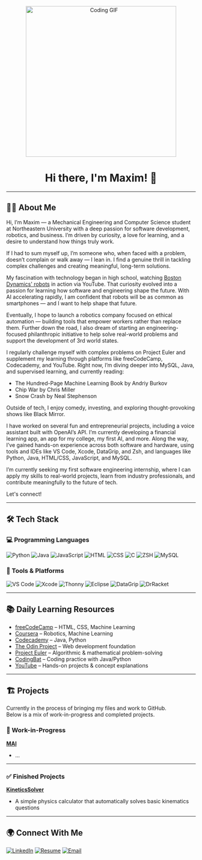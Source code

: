 <p align="center">
  <img src="https://thumbs.gfycat.com/CheerySeparateGoldeneye-size_restricted.gif" alt="Coding GIF" width="400"/>
</p>

<h1 align="center">Hi there, I'm Maxim! 👋</h1>

---

## 🧑‍💻 About Me

Hi, I’m Maxim — a Mechanical Engineering and Computer Science student at Northeastern University with a deep passion for software development, robotics, and business. I’m driven by curiosity, a love for learning, and a desire to understand how things truly work.

If I had to sum myself up, I’m someone who, when faced with a problem, doesn’t complain or walk away — I lean in. I find a genuine thrill in tackling complex challenges and creating meaningful, long-term solutions.

My fascination with technology began in high school, watching [Boston Dynamics' robots](https://www.youtube.com/watch?v=fn3KWM1kuAw) in action via YouTube. That curiosity evolved into a passion for learning how software and engineering shape the future. With AI accelerating rapidly, I am confident that robots will be as common as smartphones — and I want to help shape that future.

Eventually, I hope to launch a robotics company focused on ethical automation — building tools that empower workers rather than replace them. Further down the road, I also dream of starting an engineering-focused philanthropic initiative to help solve real-world problems and support the development of 3rd world states.

I regularly challenge myself with complex problems on Project Euler and supplement my learning through platforms like freeCodeCamp, Codecademy, and YouTube. Right now, I’m diving deeper into MySQL, Java, and supervised learning, and currently reading:
- The Hundred-Page Machine Learning Book by Andriy Burkov
- Chip War by Chris Miller
- Snow Crash by Neal Stephenson

Outside of tech, I enjoy comedy, investing, and exploring thought-provoking shows like Black Mirror.

I have worked on several fun and entrepreneurial projects, including a voice assistant built with OpenAI’s API. I’m currently developing a financial learning app, an app for my college, my first AI, and more. Along the way, I’ve gained hands-on experience across both software and hardware, using tools and IDEs like VS Code, Xcode, DataGrip, and Zsh, and languages like Python, Java, HTML/CSS, JavaScript, and MySQL.

I’m currently seeking my first software engineering internship, where I can apply my skills to real-world projects, learn from industry professionals, and contribute meaningfully to the future of tech.

Let's connect!

---

## 🛠 Tech Stack

### 💻 Programming Languages
![Python](https://img.shields.io/badge/-Python-333333?style=flat&logo=python)
![Java](https://img.shields.io/badge/-Java-333333?style=flat&logo=Java&logoColor=007396)
![JavaScript](https://img.shields.io/badge/-JavaScript-333333?style=flat&logo=javascript)
![HTML](https://img.shields.io/badge/-HTML5-333333?style=flat&logo=HTML5)
![CSS](https://img.shields.io/badge/-CSS3-333333?style=flat&logo=CSS3&logoColor=1572B6)
![C](https://img.shields.io/badge/-C-333333?style=flat&logo=C)
![ZSH](https://img.shields.io/badge/-ZSH-333333?style=flat&logo=gnu-bash)
![MySQL](https://img.shields.io/badge/-MySQL-333333?style=flat&logo=mysql&logoColor=white)

### 🧰 Tools & Platforms
![VS Code](https://img.shields.io/badge/-VS%20Code-333333?style=flat&logo=visual-studio-code&logoColor=007ACC)
![Xcode](https://img.shields.io/badge/-Xcode-333333?style=flat&logo=xcode&logoColor=007ACC)
![Thonny](https://img.shields.io/badge/-Thonny-333333?style=flat&logo=thonny&logoColor=white)
![Eclipse](https://img.shields.io/badge/-Eclipse-333333?style=flat&logo=eclipse&logoColor=white)
![DataGrip](https://img.shields.io/badge/-DataGrip-333333?style=flat&logo=datagrip&logoColor=white)
![DrRacket](https://img.shields.io/badge/-DrRacket-333333?style=flat&logoColor=white)

---

## 📚 Daily Learning Resources

- [freeCodeCamp](https://www.freecodecamp.org/) – HTML, CSS, Machine Learning  
- [Coursera](https://www.coursera.org/) – Robotics, Machine Learning  
- [Codecademy](https://www.codecademy.com/) – Java, Python  
- [The Odin Project](https://www.theodinproject.com/) – Web development foundation  
- [Project Euler](https://projecteuler.net/) – Algorithmic & mathematical problem-solving  
- [CodingBat](https://codingbat.com/) – Coding practice with Java/Python  
- [YouTube](https://www.youtube.com/) – Hands-on projects & concept explanations  

---

## 🏗️ Projects

Currently in the process of bringing my files and work to GitHub.  
Below is a mix of work-in-progress and completed projects.

### 🚧 Work-in-Progress

[**MAI**](FUTURE_LINK_TO_REPO)  
- ...

---

### ✅ Finished Projects

[**KineticsSolver**](FUTURE_LINK_TO_REPO)  
- A simple physics calculator that automatically solves basic kinematics questions

---

## 🌍 Connect With Me

[![LinkedIn](https://img.shields.io/badge/-LinkedIn-0077B5?style=flat&logo=LinkedIn&logoColor=white)](https://www.linkedin.com/in/maxim-ilin-196442277/)
[![Resume](https://img.shields.io/badge/-Resume-34A853?style=flat&logo=Google-Drive&logoColor=white)](https://docs.google.com/document/d/1y1Wna3Vs-x17wZ5KBbf25eHt4PZ1Kas9BtNcTJ8sOCQ/edit?tab=t.0)
[![Email](https://img.shields.io/badge/Email-maximailin1@gmail.com-D14836?style=flat-square&logo=gmail&logoColor=white)](mailto:maximailin1@gmail.com)

